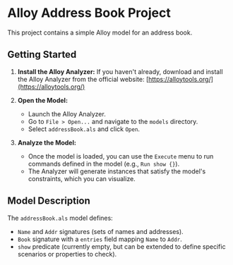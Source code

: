 # Alloy Address Book Project

This project contains a simple Alloy model for an address book.

## Getting Started

1.  **Install the Alloy Analyzer:** If you haven't already, download and install the Alloy Analyzer from the official website: [https://alloytools.org/](https://alloytools.org/)

2.  **Open the Model:**
    *   Launch the Alloy Analyzer.
    *   Go to `File > Open...` and navigate to the `models` directory.
    *   Select `addressBook.als` and click `Open`.

3.  **Analyze the Model:**
    *   Once the model is loaded, you can use the `Execute` menu to run commands defined in the model (e.g., `Run show {}`).
    *   The Analyzer will generate instances that satisfy the model's constraints, which you can visualize.

## Model Description

The `addressBook.als` model defines:

*   `Name` and `Addr` signatures (sets of names and addresses).
*   `Book` signature with a `entries` field mapping `Name` to `Addr`.
*   `show` predicate (currently empty, but can be extended to define specific scenarios or properties to check).
